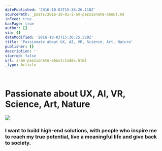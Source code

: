 ```yaml
---
datePublished: '2016-10-03T15:36:26.118Z'
sourcePath: _posts/2016-10-01-i-am-passionate-about.md
inFeed: true
hasPage: true
author: []
via: {}
dateModified: '2016-10-03T15:36:25.329Z'
title: 'Passionate about UX, AI, VR, Science, Art, Nature'
publisher: {}
description: ''
starred: false
url: i-am-passionate-about/index.html
_type: Article

---
```

# Passionate about **UX, AI, VR, Science, Art, Nature**
![](https://the-grid-user-content.s3-us-west-2.amazonaws.com/412cb0a3-7873-4451-968e-80ca677eb628.gif)

### I want to build high-end solutions, with people who inspire me to reach my true potential, live a meaningful life and give back to society.